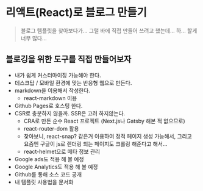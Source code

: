 # 리액트(React)로 블로그 만들기

> 블로그 템플릿을 찾아보다가... 그럴 바에 직접 만들어 쓰려고 했는데... 하... 할게 너무 많다...

## 블로깅을 위한 도구를 직접 만들어보자

- 내가 쉽게 커스터마이징 가능해야 한다.
- 데스크탑 / 모바일 환경에 맞는 반응형 웹으로 만든다.
- markdown을 이용해서 작성한다.
  - react-markdown 이용
- Github Pages로 호스팅 한다.
- CSR로 충분하지 않을까. SSR은 고려 하지않는다.
  - CRA로 만든 순수 React 프로젝트 (Next.js나 Gatsby 해본 적 없으므로)
  - react-router-dom 활용
  - 찾아보니, react-snap? 같은거 이용하여 정적 페이지 생성 가능해서, 그리고 요즘엔 구글이 js로 렌더링 되는 페이지도 크롤링 해준다고 해서...
  - react-helmet으로 메타 정보 관리
- Google ads도 적용 해 볼 예정
- Google Analytics도 적용 해 볼 예정
- Github를 통해 소스 코드 공개
- 내 템플릿 사용법을 문서화
